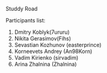 Studdy Road

Participants list:

1. Dmitry Koblyk(7ururu)
2. Nikita Gerasimov(Fihs)
3. Sevastian Kozhunov (easterprince)
4. Korneevets Andrey (An98Korn)
5. Vadim Kirienko (sirvadim)
6. Arina Zhalnina (Zhalnina)